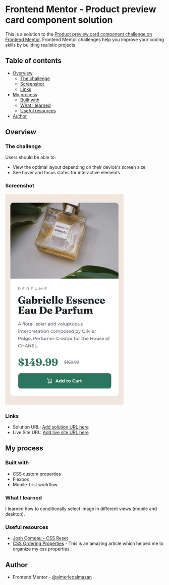 # Frontend Mentor - Product preview card component solution

This is a solution to the [Product preview card component challenge on Frontend Mentor](https://www.frontendmentor.io/challenges/product-preview-card-component-GO7UmttRfa). Frontend Mentor challenges help you improve your coding skills by building realistic projects.

## Table of contents

- [Overview](#overview)
  - [The challenge](#the-challenge)
  - [Screenshot](#screenshot)
  - [Links](#links)
- [My process](#my-process)
  - [Built with](#built-with)
  - [What I learned](#what-i-learned)
  - [Useful resources](#useful-resources)
- [Author](#author)

## Overview

### The challenge

Users should be able to:

- View the optimal layout depending on their device's screen size
- See hover and focus states for interactive elements

### Screenshot

![Mobile](./screenshots/first.png)

### Links

- Solution URL: [Add solution URL here](https://your-solution-url.com)
- Live Site URL: [Add live site URL here](https://your-live-site-url.com)

## My process

### Built with

- CSS custom properties
- Flexbox
- Mobile-first workflow

### What I learned

I learned how to conditionally select image in different views (mobile and desktop).

### Useful resources

- [Josh Comeau - CSS Reset](https://courses.joshwcomeau.com/css-for-js/treasure-trove/010-global-styles)
- [CSS Ordering Properties](https://css-tricks.com/poll-results-how-do-you-order-your-css-properties/) - This is an amazing article which helped me to organize my css properties.

## Author

- Frontend Mentor - [@almerleoalmazan](https://www.frontendmentor.io/profile/almerleoalmazan)
